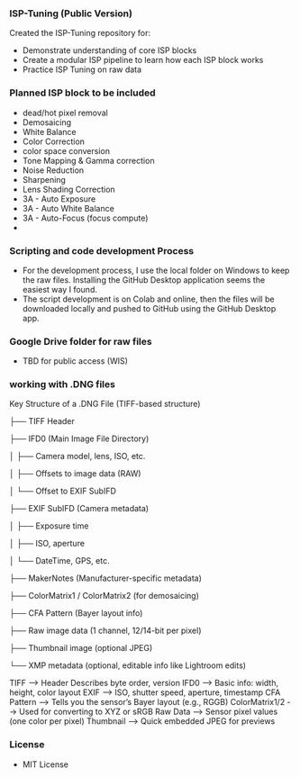 ### ISP-Tuning (Public Version) 

Created the ISP-Tuning repository for:
- Demonstrate understanding of core ISP blocks
- Create a modular ISP pipeline to learn how each ISP block works
- Practice ISP Tuning on raw data 

### Planned ISP block to be included

- dead/hot pixel removal
- Demosaicing
- White Balance
- Color Correction
- color space conversion
- Tone Mapping & Gamma correction
- Noise Reduction
- Sharpening
- Lens Shading Correction
- 3A - Auto Exposure 
- 3A - Auto White Balance
- 3A - Auto-Focus (focus compute)
- 
### Scripting and code development Process
- For the development process, I use the local folder on Windows to keep the raw files. Installing the GitHub Desktop application seems the easiest way I found.
- The script development is on Colab and online, then the files will be downloaded locally and pushed to GitHub using the GitHub Desktop app.

### Google Drive folder for raw files
- TBD for public access (WIS)

### working with .DNG files
Key Structure of a .DNG File (TIFF-based structure)

├── TIFF Header

├── IFD0 (Main Image File Directory)

│     ├── Camera model, lens, ISO, etc.

│     ├── Offsets to image data (RAW)

│     └── Offset to EXIF SubIFD

├── EXIF SubIFD (Camera metadata)

│      ├── Exposure time

│      ├── ISO, aperture

│      └── DateTime, GPS, etc.

├── MakerNotes (Manufacturer-specific metadata)

├── ColorMatrix1 / ColorMatrix2 (for demosaicing)

├── CFA Pattern (Bayer layout info)

├── Raw image data (1 channel, 12/14-bit per pixel)

├── Thumbnail image (optional JPEG)

└── XMP metadata (optional, editable info like Lightroom edits)

TIFF --> Header	Describes byte order, version
IFD0 --> Basic info: width, height, color layout
EXIF --> ISO, shutter speed, aperture, timestamp
CFA Pattern --> 	Tells you the sensor’s Bayer layout (e.g., RGGB)
ColorMatrix1/2 -->	Used for converting to XYZ or sRGB
Raw Data --> Sensor pixel values (one color per pixel)
Thumbnail -->	Quick embedded JPEG for previews
  
### License
- MIT License
